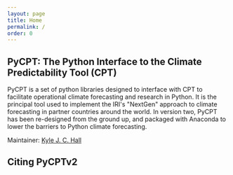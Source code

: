 ```yaml
---
layout: page
title: Home
permalink: /
order: 0
---
```


## PyCPT: The Python Interface to the Climate Predictability Tool (CPT)

PyCPT is a set of python libraries designed to interface with CPT to facilitate operational climate forecasting and research in Python. It is the principal tool used to implement the IRI's "NextGen" approach to climate forecasting in partner countries around the world. In version two, PyCPT has been re-designed from the ground up, and packaged with Anaconda to lower the barriers to Python climate forecasting. 

Maintainer: [Kyle J. C. Hall](https://kjhall01.github.io/) 


## Citing PyCPTv2




